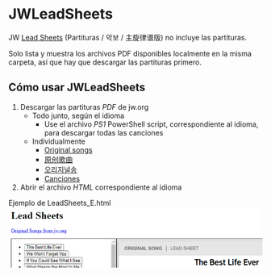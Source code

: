 # JWLeadSheets
JW [Lead Sheets](README.md) (Partituras / 악보 / 主旋律谱版) no incluye las partituras.

Solo lista y muestra los archivos PDF disponibles localmente en la misma carpeta, así que hay que descargar las partituras primero.

## Cómo usar JWLeadSheets

1. Descargar las partituras *PDF* de jw.org
    - Todo junto, según el idioma
      - Use el archivo *PS1* PowerShell script, correspondiente al idioma, para descargar todas las canciones
    - Individualmente
      - [Original songs](https://www.jw.org/en/library/music-songs/Original-Songs/)
      - [原创歌曲](https://www.jw.org/cmn-hans/多媒体图书馆/音乐/原创歌曲/)
      - [오리지널송](https://www.jw.org/ko/라이브러리/music-songs/오리지널송/)
      - [Canciones](https://www.jw.org/es/biblioteca/musica-canciones/canciones-originales/)
2. Abrir el archivo *HTML* correspondiente al idioma

Ejemplo de LeadSheets_E.html
![JWLeadSheets](JWLeadSheets.png)
